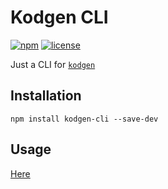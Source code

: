 # Kodgen CLI

[![npm](https://img.shields.io/npm/v/kodgen-cli)](https://www.npmjs.com/package/kodgen-cli)
[![license](https://img.shields.io/github/license/MacRdy/kodgen-cli)](LICENSE)

Just a CLI for [`kodgen`](https://github.com/MacRdy/kodgen)

## Installation

```
npm install kodgen-cli --save-dev
```

## Usage

[Here](https://github.com/MacRdy/kodgen#readme)
